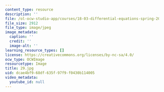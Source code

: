 ```yaml
---
content_type: resource
description: ''
file: /ol-ocw-studio-app/courses/18-03-differential-equations-spring-2010/dcae4bf968df635f97f9f0430b114005_29.jpg
file_size: 2912
file_type: image/jpeg
image_metadata:
  caption: ''
  credit: ''
  image-alt: ''
learning_resource_types: []
license: https://creativecommons.org/licenses/by-nc-sa/4.0/
ocw_type: OCWImage
resourcetype: Image
title: 29.jpg
uid: dcae4bf9-68df-635f-97f9-f0430b114005
video_metadata:
  youtube_id: null
---
```

